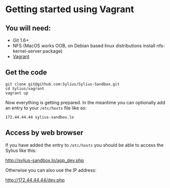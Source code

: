# Getting started using Vagrant

## You will need:
  * Git 1.6+
  * NFS (MacOS works OOB, on Debian based linux distributions install nfs-kernel-server package)
  * [Vagrant](http://vagrantup.com)

## Get the code

    git clone git@github.com:Sylius/Sylius-Sandbox.git
    cd Sylius/vagrant
    vagrant up

Now everything is getting prepared.
In the meantime you can optionally add an entry to your `/etc/hosts` file like so:

    172.44.44.44 sylius-sandbox.lo

## Access by web browser

If you have added the entry to `/etc/hosts` you should be able to access the Sylius like this:

<http://sylius-sandbox.lo/app_dev.php>

Otherwise you can also use the IP address:

<http://172.44.44.44/dev.php>